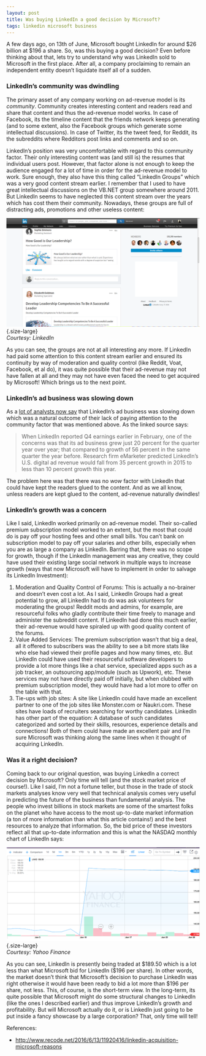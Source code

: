 ```yaml
---
layout: post
title: Was buying LinkedIn a good decision by Microsoft?
tags: linkedin microsoft business
---
```


A few days ago, on 13th of June, Microsoft bought LinkedIn for around \$26 billion at \$196 a share. So, was this buying a good decision? Even before thinking about that, lets try to understand why was LinkedIn sold to Microsoft in the first place. After all, a company proclaiming to remain an independent entity doesn’t liquidate itself all of a sudden.<!--more-->

### LinkedIn’s community was dwindling

The primary asset of any company working on ad-revenue model is its *community*. Community creates interesting content and readers read and share that content and thus the ad-revenue model works. In case of Facebook, its the timeline content that the friends network keeps generating (and to some extent, also the Facebook groups which generate some intellectual discussions). In case of Twitter, its the tweet feed, for Reddit, its the subreddits where Redditors post links and comments and so on.

LinkedIn’s position was very uncomfortable with regard to this community factor. Their only interesting content was (and still is) the resumes that individual users post. However, that factor alone is not enough to keep the audience engaged for a lot of time in order for the ad-revenue model to work. Sure enough, they also have this thing called “LinkedIn Groups” which was a very good content stream earlier. I remember that I used to have great intellectual discussions on the VB.NET group somewhere around 2011. But LinkedIn seems to have neglected this content stream over the years which has cost them their community. Nowadays, these groups are full of distracting ads, promotions and other useless content:

![LinkedIn Groups](/uploads/old/LinkedIn_Groups.png){.size-large}\
*Courtesy: LinkedIn*

As you can see, the groups are not at all interesting any more. If LinkedIn had paid some attention to this content stream earlier and ensured its continuity by way of moderation and quality control (like Reddit, Voat, Facebook, et al do), it was quite possible that their ad-revenue may not have fallen at all and they may not have even faced the need to get acquired by Microsoft! Which brings us to the next point.

### LinkedIn’s ad business was slowing down

As a [lot of analysts now say](http://www.recode.net/2016/6/13/11920416/linkedin-acquisition-microsoft-reasons) that LinkedIn’s ad business was slowing down which was a natural outcome of their lack of paying attention to the community factor that was mentioned above. As the linked source says:

> When LinkedIn reported Q4 earnings earlier in February, one of the concerns was that its ad business grew just 20 percent for the quarter year over year; that compared to growth of 56 percent in the same quarter the year before. Research firm eMarketer predicted LinkedIn’s U.S. digital ad revenue would fall from 35 percent growth in 2015 to less than 10 percent growth this year.

The problem here was that there was no *wow* factor with LinkedIn that could have kept the readers glued to the content. And as we all know, unless readers are kept glued to the content, ad-revenue naturally dwindles!

### LinkedIn’s growth was a concern

Like I said, LinkedIn worked primarily on ad-revenue model. Their so-called premium subscription model worked to an extent, but the most that could do is pay off your hosting fees and other small bills. You can’t bank on subscription model to pay off your salaries and other bills, especially when you are as large a company as LinkedIn. Barring that, there was no scope for growth, though if the LinkedIn management was any creative, they could have used their existing large social network in multiple ways to increase growth (ways that now Microsoft will have to implement in order to salvage its LinkedIn Investment):

1.  Moderation and Quality Control of Forums: This is actually a no-brainer and doesn’t even cost a lot. As I said, LinkedIn Groups had a great potential to grow, all LinkedIn had to do was ask volunteers for moderating the groups! Reddit mods and admins, for example, are resourceful folks who gladly contribute their time freely to manage and administer the subreddit content. If LinkedIn had done this much earlier, their ad-revenue would have spiraled up with good quality content of the forums.
2.  Value Added Services: The premium subscription wasn’t that big a deal, all it offered to subscribers was the ability to see a bit more stats like who else had viewed their profile pages and how many times, etc. But LinkedIn could have used their resourceful software developers to provide a lot more things like a chat service, specialized apps such as a job tracker, an outsourcing app/module (such as Upwork), etc. These services may not have directly paid off initially, but when clubbed with premium subscription model, they would have had a lot more to offer on the table with that.
3.  Tie-ups with job sites: A site like LinkedIn could have made an excellent partner to one of the job sites like Monster.com or Naukri.com. These sites have loads of recruiters searching for worthy candidates. LinkedIn has other part of the equation: A database of such candidates categorized and sorted by their skills, resources, experience details and connections! Both of them could have made an excellent pair and I’m sure Microsoft was thinking along the same lines when it thought of acquiring LinkedIn.

### Was it a right decision?

Coming back to our original question, was buying LinkedIn a correct decision by Microsoft? Only time will tell (and the stock market price of course!). Like I said, I’m not a fortune teller, but those in the trade of stock markets analyses know very well that technical analysis comes very useful in predicting the future of the business than fundamental analysis. The people who invest billions in stock markets are some of the smartest folks on the planet who have access to the most up-to-date market information (a ton of more information than what this article contains!) and the best resources to analyze that information. So, the bid price of these investors reflect all that up-to-date information and this is what the NASDAQ monthly chart of LinkedIn says:

![LinkedIn monthly chart on NASDAQ](/uploads/old/LinkedIn_Chart.png){.size-large}\
*Courtesy: Yahoo Finance*

As you can see, LinkedIn is presently being traded at \$189.50 which is a lot less than what Microsoft bid for LinkedIn (\$196 per share). In other words, the market doesn’t think that Microsoft’s decision to purchase LinkedIn was right otherwise it would have been ready to bid a lot more than \$196 per share, not less. This, of course, is the short-term view. In the long-term, its quite possible that Microsoft might do some structural changes to LinkedIn (like the ones I described earlier) and thus improve LinkedIn’s growth and profitability. But will Microsoft actually do it, or is LinkedIn just going to be put inside a fancy showcase by a large corporation? That, only time will tell!

References:

-   <http://www.recode.net/2016/6/13/11920416/linkedin-acquisition-microsoft-reasons>
